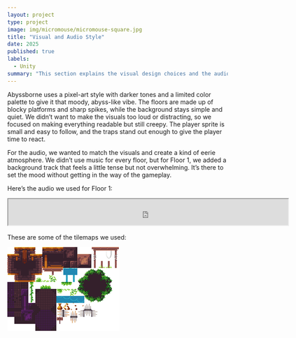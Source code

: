 ```yaml
---
layout: project
type: project
image: img/micromouse/micromouse-square.jpg
title: "Visual and Audio Style"
date: 2025
published: true
labels:
  - Unity
summary: "This section explains the visual design choices and the audio atmosphere we used in the game. It focuses on how we kept the pixel-art style simple but effective, and how the Floor 1 background audio sets the mood without being too distracting."
---
```

Abyssborne uses a pixel-art style with darker tones and a limited color palette to give it that moody, abyss-like vibe. The floors are made up of blocky platforms and sharp spikes, while the background stays simple and quiet. We didn’t want to make the visuals too loud or distracting, so we focused on making everything readable but still creepy. The player sprite is small and easy to follow, and the traps stand out enough to give the player time to react.

For the audio, we wanted to match the visuals and create a kind of eerie atmosphere. We didn’t use music for every floor, but for Floor 1, we added a background track that feels a little tense but not overwhelming. It’s there to set the mood without getting in the way of the gameplay.

Here’s the audio we used for Floor 1:

<iframe src="https://drive.google.com/file/d/10aThPq4oUEnVBSycVK5wA8il9jHLFCVE/preview" width="640" height="60" allow="autoplay"></iframe>

These are some of the tilemaps we used:

<img class="img-fluid" src="https://raw.githubusercontent.com/AustinV28/AbyssborneStudiosWebsite/main/Assets.png" alt="Abyssborne Assets">
